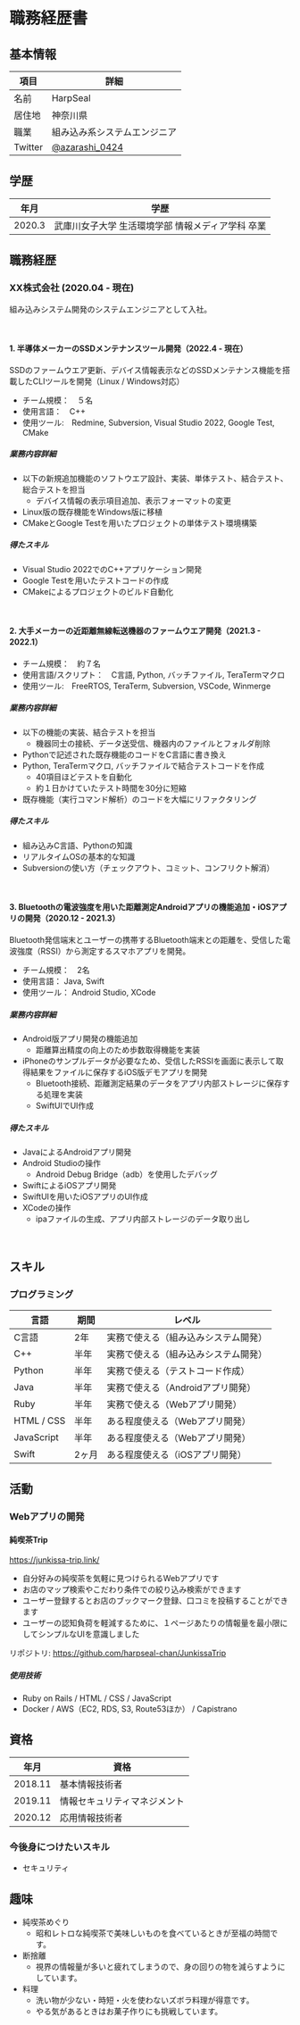 # 職務経歴書

## 基本情報

|項目|詳細|
|---|-----|
|名前|HarpSeal|
|居住地|神奈川県|
|職業|組み込み系システムエンジニア|
|Twitter|[@azarashi_0424](https://twitter.com/azarashi_0424)|

## 学歴
| 年月 | 学歴 |
|--|-----|
|2020.3|武庫川女子大学 生活環境学部 情報メディア学科 卒業|

## 職務経歴
### XX株式会社 (2020.04 - 現在)
組み込みシステム開発のシステムエンジニアとして入社。

<br>

#### 1. 半導体メーカーのSSDメンテナンスツール開発（2022.4 - 現在）
SSDのファームウエア更新、デバイス情報表示などのSSDメンテナンス機能を搭載したCLIツールを開発（Linux / Windows対応）

- チーム規模：　５名
- 使用言語：　C++
- 使用ツール:　Redmine, Subversion, Visual Studio 2022, Google Test, CMake

##### 業務内容詳細

- 以下の新規追加機能のソフトウエア設計、実装、単体テスト、結合テスト、総合テストを担当
  - デバイス情報の表示項目追加、表示フォーマットの変更
- Linux版の既存機能をWindows版に移植
- CMakeとGoogle Testを用いたプロジェクトの単体テスト環境構築

##### 得たスキル

- Visual Studio 2022でのC++アプリケーション開発
- Google Testを用いたテストコードの作成
- CMakeによるプロジェクトのビルド自動化

<br>

#### 2. 大手メーカーの近距離無線転送機器のファームウエア開発（2021.3 - 2022.1）
- チーム規模：　約７名
- 使用言語/スクリプト：　C言語, Python, バッチファイル, TeraTermマクロ
- 使用ツール:　FreeRTOS, TeraTerm, Subversion, VSCode, Winmerge

##### 業務内容詳細
- 以下の機能の実装、結合テストを担当
  - 機器同士の接続、データ送受信、機器内のファイルとフォルダ削除
- Pythonで記述された既存機能のコードをC言語に書き換え
- Python, TeraTermマクロ, バッチファイルで結合テストコードを作成
  - 40項目ほどテストを自動化
  - 約１日かけていたテスト時間を30分に短縮
- 既存機能（実行コマンド解析）のコードを大幅にリファクタリング

##### 得たスキル
- 組み込みC言語、Pythonの知識
- リアルタイムOSの基本的な知識
- Subversionの使い方（チェックアウト、コミット、コンフリクト解消）
<br>

#### 3. Bluetoothの電波強度を用いた距離測定Androidアプリの機能追加・iOSアプリの開発（2020.12 - 2021.3）
Bluetooth発信端末とユーザーの携帯するBluetooth端末との距離を、受信した電波強度（RSSI）から測定するスマホアプリを開発。

- チーム規模：　2名
- 使用言語： Java, Swift　
- 使用ツール： Android Studio, XCode

##### 業務内容詳細
- Android版アプリ開発の機能追加
  - 距離算出精度の向上のため歩数取得機能を実装
- iPhoneのサンプルデータが必要なため、受信したRSSIを画面に表示して取得結果をファイルに保存するiOS版デモアプリを開発
  - Bluetooth接続、距離測定結果のデータをアプリ内部ストレージに保存する処理を実装
  - SwiftUIでUI作成

##### 得たスキル
- JavaによるAndroidアプリ開発
- Android Studioの操作
  - Android Debug Bridge（adb）を使用したデバッグ
- SwiftによるiOSアプリ開発
- SwiftUIを用いたiOSアプリのUI作成
- XCodeの操作
  - ipaファイルの生成、アプリ内部ストレージのデータ取り出し
<br>

## スキル

### プログラミング

| 言語 | 期間 | レベル |
|--|-----|-----|
|C言語| 2年 | 実務で使える（組み込みシステム開発） |
|C++| 半年 | 実務で使える（組み込みシステム開発） |
|Python| 半年 | 実務で使える（テストコード作成） |
|Java| 半年 | 実務で使える（Androidアプリ開発） |
|Ruby| 半年 | 実務で使える（Webアプリ開発） |
|HTML / CSS| 半年 | ある程度使える（Webアプリ開発） |
|JavaScript| 半年 | ある程度使える（Webアプリ開発） |
|Swift| 2ヶ月 | ある程度使える（iOSアプリ開発） |

## 活動

### Webアプリの開発

#### 純喫茶Trip
https://junkissa-trip.link/
- 自分好みの純喫茶を気軽に見つけられるWebアプリです
- お店のマップ検索やこだわり条件での絞り込み検索ができます
- ユーザー登録するとお店のブックマーク登録、口コミを投稿することができます
- ユーザーの認知負荷を軽減するために、１ページあたりの情報量を最小限にしてシンプルなUIを意識しました

リポジトリ: https://github.com/harpseal-chan/JunkissaTrip

##### 使用技術
- Ruby on Rails / HTML / CSS / JavaScript
- Docker / AWS（EC2, RDS, S3, Route53ほか） / Capistrano

## 資格

|年月|資格|
|--|--|
| 2018.11 | 基本情報技術者 |
| 2019.11 | 情報セキュリティマネジメント |
| 2020.12 | 応用情報技術者 |

### 今後身につけたいスキル

- セキュリティ

## 趣味

- 純喫茶めぐり
  - 昭和レトロな純喫茶で美味しいものを食べているときが至福の時間です。
- 断捨離
  - 視界の情報量が多いと疲れてしまうので、身の回りの物を減らすようにしています。
- 料理
  - 洗い物が少ない・時短・火を使わないズボラ料理が得意です。
  - やる気があるときはお菓子作りにも挑戦しています。
  
